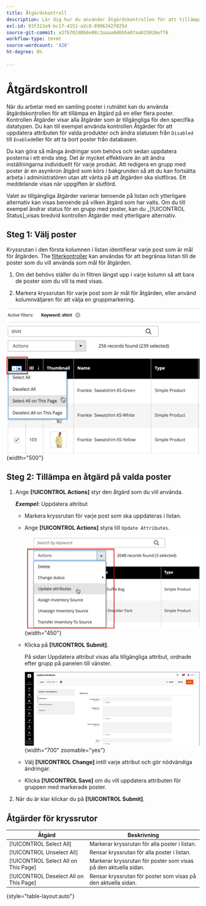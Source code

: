 ```yaml
---
title: Åtgärdskontroll
description: Lär dig hur du använder åtgärdskontrollen för att tillämpa en åtgärd på en eller flera poster i Admin.
exl-id: 03f313a9-bc17-4151-a2c8-8906342f025d
source-git-commit: a3fb702d0b6e08c3aaaa0d6b5e07aa825026ef76
workflow-type: tm+mt
source-wordcount: '428'
ht-degree: 0%

---
```


# Åtgärdskontroll

När du arbetar med en samling poster i rutnätet kan du använda åtgärdskontrollen för att tillämpa en åtgärd på en eller flera poster. Kontrollen Åtgärder visar alla åtgärder som är tillgängliga för den specifika datatypen. Du kan till exempel använda kontrollen Åtgärder för att uppdatera attributen för valda produkter och ändra statusen från `Disabled` till `Enabled`eller för att ta bort poster från databasen.

Du kan göra så många ändringar som behövs och sedan uppdatera posterna i ett enda steg. Det är mycket effektivare än att ändra inställningarna individuellt för varje produkt. Att redigera en grupp med poster är en asynkron åtgärd som körs i bakgrunden så att du kan fortsätta arbeta i administratören utan att vänta på att åtgärden ska slutföras. Ett meddelande visas när uppgiften är slutförd.

Valet av tillgängliga åtgärder varierar beroende på listan och ytterligare alternativ kan visas beroende på vilken åtgärd som har valts. Om du till exempel ändrar status för en grupp med poster, kan du _[!UICONTROL Status]_visas bredvid kontrollen Åtgärder med ytterligare alternativ.

## Steg 1: Välj poster

Kryssrutan i den första kolumnen i listan identifierar varje post som är mål för åtgärden. The [filterkontroller](admin-grid-controls.md) kan användas för att begränsa listan till de poster som du vill använda som mål för åtgärden.

1. Om det behövs ställer du in filtren längst upp i varje kolumn så att bara de poster som du vill ta med visas.

1. Markera kryssrutan för varje post som är mål för åtgärden, eller använd kolumnväljaren för att välja en gruppmarkering.

![Markera eller avmarkera allt eller allt på sidan](./assets/action-change-selection.png){width="500"}

## Steg 2: Tillämpa en åtgärd på valda poster

1. Ange **[!UICONTROL Actions]** styr den åtgärd som du vill använda.

   **_Exempel:_** Uppdatera attribut

   - Markera kryssrutan för varje post som ska uppdateras i listan.

   - Ange **[!UICONTROL Actions]** styra till `Update Attributes`.

     ![Välj åtgärden Uppdatera attribut](./assets/action-select.png){width="450"}

   - Klicka på **[!UICONTROL Submit]**.

     På sidan Uppdatera attribut visas alla tillgängliga attribut, ordnade efter grupp på panelen till vänster.

     ![Sidan Uppdatera attribut](./assets/action-update-attributes.png){width="700" zoomable="yes"}

   - Välj **[!UICONTROL Change]** intill varje attribut och gör nödvändiga ändringar.

   - Klicka **[!UICONTROL Save]** om du vill uppdatera attributen för gruppen med markerade poster.

1. När du är klar klickar du på **[!UICONTROL Submit]**.

## Åtgärder för kryssrutor

| Åtgärd | Beskrivning |
|--- |--- |
| [!UICONTROL Select All] | Markerar kryssrutan för alla poster i listan. |
| [!UICONTROL Unselect All] | Rensar kryssrutan för alla poster i listan. |
| [!UICONTROL Select All on This Page] | Markerar kryssrutan för poster som visas på den aktuella sidan. |
| [!UICONTROL Deselect All on This Page] | Rensar kryssrutan för poster som visas på den aktuella sidan. |

{style="table-layout:auto"}
